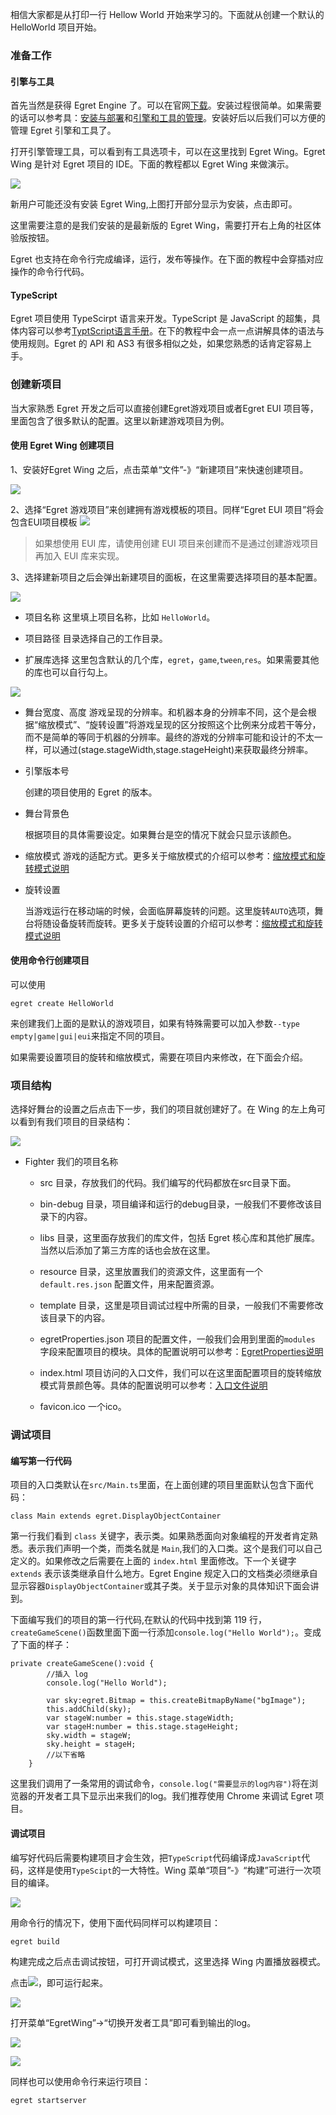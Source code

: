 相信大家都是从打印一行 Hellow World 开始来学习的。下面就从创建一个默认的 HelloWorld 项目开始。

### 准备工作

#### 引擎与工具

首先当然是获得 Egret Engine 了。可以在官网[下载](http://www.egret.com/products/engine.html)。安装过程很简单。如果需要的话可以参考具：[安装与部署](../../../Engine2D/projectConfig/installation/README.md)和[引擎和工具的管理](../../../Engine2D/projectConfig/launcherManager/README.md)。安装好后以后我们可以方便的管理 Egret 引擎和工具了。

打开引擎管理工具，可以看到有工具选项卡，可以在这里找到 Egret Wing。Egret Wing 是针对 Egret 项目的 IDE。下面的教程都以 Egret Wing 来做演示。

![](56a1a8c2eb61b.png)

新用户可能还没有安装 Egret Wing,上图打开部分显示为安装，点击即可。

这里需要注意的是我们安装的是最新版的 Egret Wing，需要打开右上角的社区体验版按钮。

Egret 也支持在命令行完成编译，运行，发布等操作。在下面的教程中会穿插对应操作的命令行代码。

#### TypeScript

Egret 项目使用 TypeScirpt 语言来开发。TypeScript 是 JavaScript 的超集，具体内容可以参考[TyptScript语言手册](http://bbs.egret.com/thread-1441-1-1.html)。在下的教程中会一点一点讲解具体的语法与使用规则。Egret 的 API 和 AS3 有很多相似之处，如果您熟悉的话肯定容易上手。 

### 创建新项目

当大家熟悉 Egret 开发之后可以直接创建Egret游戏项目或者Egret EUI 项目等，里面包含了很多默认的配置。这里以新建游戏项目为例。

#### 使用 Egret Wing 创建项目

1、安装好Egret Wing 之后，点击菜单“文件”-》“新建项目”来快速创建项目。

![](56a1a8c31defc.png)

2、选择“Egret 游戏项目”来创建拥有游戏模板的项目。同样“Egret EUI 项目”将会包含EUI项目模板
![](create2.png)

> 如果想使用 EUI 库，请使用创建 EUI 项目来创建而不是通过创建游戏项目再加入 EUI 库来实现。

3、选择建新项目之后会弹出新建项目的面板，在这里需要选择项目的基本配置。

![](create3.png)

* 项目名称 
这里填上项目名称，比如 `HelloWorld`。

* 项目路径
目录选择自己的工作目录。

* 扩展库选择
这里包含默认的几个库，`egret`，`game`,`tween`,`res`。如果需要其他的库也可以自行勾上。


![](create4.png)

* 舞台宽度、高度
  游戏呈现的分辨率。和机器本身的分辨率不同，这个是会根据“缩放模式”、“旋转设置”将游戏呈现的区分按照这个比例来分成若干等分，而不是简单的等同于机器的分辨率。最终的游戏的分辨率可能和设计的不太一样，可以通过(stage.stageWidth,stage.stageHeight)来获取最终分辨率。

* 引擎版本号
  
  创建的项目使用的 Egret 的版本。
  
* 舞台背景色
	
	根据项目的具体需要设定。如果舞台是空的情况下就会只显示该颜色。

* 缩放模式
  游戏的适配方式。更多关于缩放模式的介绍可以参考：[缩放模式和旋转模式说明](../../../Engine2D/screenAdaptation/explanation/README.md)
	
* 旋转设置
	
	当游戏运行在移动端的时候，会面临屏幕旋转的问题。这里旋转`AUTO`选项，舞台将随设备旋转而旋转。更多关于旋转设置的介绍可以参考：[缩放模式和旋转模式说明](../../../Engine2D/screenAdaptation/explanation/README.md)


#### 使用命令行创建项目

可以使用

```
egret create HelloWorld
```

来创建我们上面的是默认的游戏项目，如果有特殊需要可以加入参数`--type empty|game|gui|eui`来指定不同的项目。

如果需要设置项目的旋转和缩放模式，需要在项目内来修改，在下面会介绍。


### 项目结构

选择好舞台的设置之后点击下一步，我们的项目就创建好了。在 Wing 的左上角可以看到有我们项目的目录结构：

![](56a1a8c3b9412.png)

* Fighter 我们的项目名称
	* src 目录，存放我们的代码。我们编写的代码都放在src目录下面。
	* bin-debug 目录，项目编译和运行的debug目录，一般我们不要修改该目录下的内容。
	* libs 目录，这里面存放我们的库文件，包括 Egret 核心库和其他扩展库。当然以后添加了第三方库的话也会放在这里。
	* resource 目录，这里放置我们的资源文件，这里面有一个`default.res.json` 配置文件，用来配置资源。
	* template 目录，这里是项目调试过程中所需的目录，一般我们不需要修改该目录下的内容。
	* egretProperties.json 项目的配置文件，一般我们会用到里面的`modules` 字段来配置项目的模块。具体的配置说明可以参考：[EgretProperties说明](../../../Engine2D/projectConfig/configFile/README.md)

	* index.html 项目访问的入口文件，我们可以在这里面配置项目的旋转缩放模式背景颜色等。具体的配置说明可以参考：[入口文件说明](../../../Engine2D/projectConfig/indexFile/README.md)
	* favicon.ico 一个ico。

### 调试项目

#### 编写第一行代码

项目的入口类默认在`src/Main.ts`里面，在上面创建的项目里面默认包含下面代码：

```
class Main extends egret.DisplayObjectContainer 
```

第一行我们看到 `class` 关键字，表示类。如果熟悉面向对象编程的开发者肯定熟悉。表示我们声明一个类，而类名就是 `Main`,我们的入口类。这个是我们可以自己定义的。如果修改之后需要在上面的 `index.html` 里面修改。下一个关键字 `extends` 表示该类继承自什么地方。Egret Engine 规定入口的文档类必须继承自显示容器`DisplayObjectContainer`或其子类。关于显示对象的具体知识下面会讲到。

下面编写我们的项目的第一行代码,在默认的代码中找到第 119 行，`createGameScene()`函数里面下面一行添加`console.log("Hello World");`。变成了下面的样子：

```
private createGameScene():void {
        //插入 log
        console.log("Hello World");
        
        var sky:egret.Bitmap = this.createBitmapByName("bgImage");
        this.addChild(sky);
        var stageW:number = this.stage.stageWidth;
        var stageH:number = this.stage.stageHeight;
        sky.width = stageW;
        sky.height = stageH;
		//以下省略
    }
```
这里我们调用了一条常用的调试命令，`console.log("需要显示的log内容")`将在浏览器的开发者工具下显示出来我们的log。我们推荐使用 Chrome 来调试 Egret 项目。

#### 调试项目

编写好代码后需要构建项目才会生效，把`TypeScript`代码编译成`JavaScript`代码，这样是使用`TypeScipt`的一大特性。Wing 菜单“项目”-》“构建”可进行一次项目的编译。

![](build.png)

用命令行的情况下，使用下面代码同样可以构建项目：
```
egret build
```
构建完成之后点击调试按钮，可打开调试模式，这里选择 Wing 内置播放器模式。

点击![](arrow.png)，即可运行起来。

![](debug1.png)

打开菜单“EgretWing”->“切换开发者工具”即可看到输出的log。

![](debug.png)

![](56a1a8c418700.png)

同样也可以使用命令行来运行项目：

```
egret startserver
```
